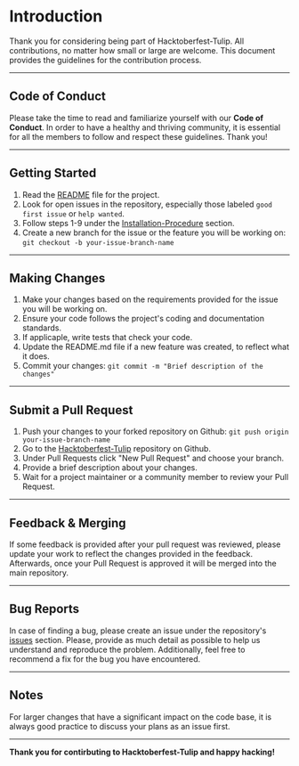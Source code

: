 # Introduction

Thank you for considering being part of Hacktoberfest-Tulip. All contributions, no matter how small or large are welcome. This document provides the guidelines for the contribution process.
___
## Code of Conduct
Please take the time to read and familiarize yourself with our **Code of Conduct**. In order to have a healthy and thriving community, it is essential for all the members to follow and respect these guidelines. Thank you!
___
## Getting Started

1. Read the [README](https://github.com/Webwiznitr/Hacktoberfest-Tulip/blob/main/README.md) file for the project.
2. Look for open issues in the repository, especially those labeled `good first issue` or `help wanted`.
3. Follow steps 1-9 under the [Installation-Procedure](https://github.com/Webwiznitr/Hacktoberfest-Tulip/blob/main/README.md) section.
4. Create a new branch for the issue or the feature you will be working on: `git checkout -b your-issue-branch-name`
___
## Making Changes

1. Make your changes based on the requirements provided for the issue you will be working on.
2. Ensure your code follows the project's coding and documentation standards.
3. If applicaple, write tests that check your code.
4. Update the README.md file if a new feature was created, to reflect what it does.
4. Commit your changes: `git commit -m "Brief description of the changes"`
___
## Submit a Pull Request

1. Push your changes to your forked repository on Github: `git push origin your-issue-branch-name`
2. Go to the [Hacktoberfest-Tulip](https://github.com/Webwiznitr/Hacktoberfest-Tulip) repository on Github.
3. Under Pull Requests click "New Pull Request" and choose your branch.
4. Provide a brief description about your changes.
5. Wait for a project maintainer or a community member to review your Pull Request.
___
## Feedback & Merging

If some feedback is provided after your pull request was reviewed, please update your work to reflect the changes provided in the feedback. Afterwards, once your Pull Request is approved it will be merged into the main repository.
___
## Bug Reports

In case of finding a bug, please create an issue under the repository's [issues](https://github.com/Webwiznitr/Hacktoberfest-Tulip/issues) section. Please, provide as much detail as possible to help us understand and reproduce the problem. Additionally, feel free to recommend a fix for the bug you have encountered.
___
## Notes

For larger changes that have a significant impact on the code base, it is always good practice to discuss your plans as an issue first.
___
**Thank you for contirbuting to Hacktoberfest-Tulip and happy hacking!**